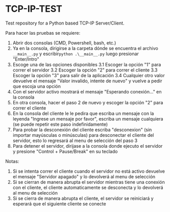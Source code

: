 # TCP-IP-TEST
Test repository for a Python based TCP-IP Server/Client.

Para hacer las pruebas se requiere:

1. Abrir dos consolas (CMD, Powershell, bash, etc.)
2. Ya en la consola, dirigirse a la carpeta dónde se encuentra el archivo `__main__.py` y escribir`python .\__main__.py` luego presionar "Enter/Intro"
3. Escoge una de las opciones disponibles
   3.1 Escoger la opción "1" para correr el servidor
   3.2 Escoger la opción "2" para correr el cliente
   3.3 Escoger la opción "3" para salir de la aplicación
   3.4 Cualquier otro valor devuelve el mensaje "Valor invalido, intente de nuevo" y vuelve a pedir que escoja una opción
4. Con el servidor activo mostrará el mensaje "Esperando conexión..." en la consola
5. En otra consola, hacer el paso 2 de nuevo y escoger la opción "2" para correr el cliente
6. En la consola del cliente le le pedira que escriba un mensaje con la leyenda "Ingrese un mensaje por favor", escriba un mensaje cualquiera (se puede repetir este paso indefinidamente)
7. Para probar la desconexión del cliente escriba "desconexion" (sin importar mayúsculas o minúsculas) para desconectar el cliente del servidor, esto lo regresará al menu de selección del paso 3
8. Para detener el servidor, dirijase a la consola donde ejecuto el servidor y presione "Control + Pause/Break" en su teclado

Notas:

1. Si se intenta correr el cliente cuando el servidor no está activo devuelve el mensaje "Servidor apagado" y lo devolverá al menu de selección
2. Si se cierran de manera abrupta el servidor mientras tiene una conexión con el cliente, el cliente automaticamente se desconecta y lo devolverá al menu de selección
3. Si se cierra de manera abrupta el cliente, el servidor se reiniciará y esperará que el siguiente cliente se conecte
